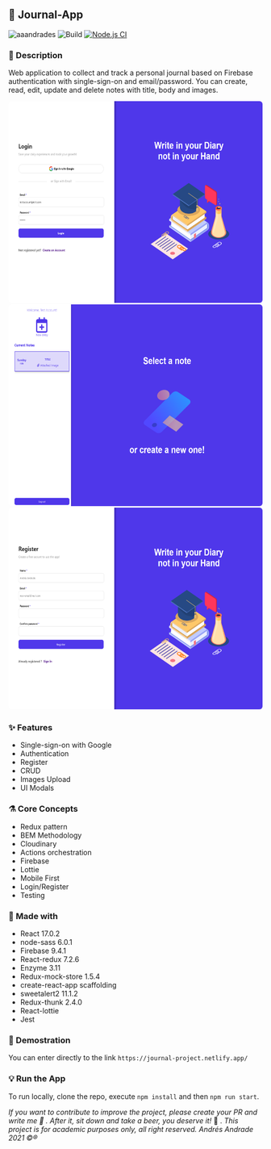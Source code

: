 ## :rocket: Journal-App

![aaandrades](https://img.shields.io/badge/-Frontend-orange)
![Build](https://img.shields.io/badge/-Working-brightgreen)
[![Node.js CI](https://github.com/aaandrades/Journal-App/actions/workflows/node.js.yml/badge.svg?branch=test%2Funit-text)](https://github.com/aaandrades/Journal-App/actions/workflows/node.js.yml)

### :memo: Description
Web application to collect and track a personal journal based on Firebase authentication with single-sign-on and email/password. You can create, read, edit, update and delete notes with title, body and images.

<img src="src/assets/images/readme/main.png"  alt="Login screen" width="600" height="400" style=border-radius:6px>
<img src="src/assets/images/readme/card.png"  alt="Notes screen" width="600" height="400" style=border-radius:6px>
<img src="src/assets/images/readme/register.png"  alt="Register screen" width="600" height="400" style=border-radius:6px>

### :sparkles: Features
- Single-sign-on with Google
- Authentication
- Register
- CRUD
- Images Upload
- UI Modals
### :alembic: Core Concepts
- Redux pattern
- BEM Methodology
- Cloudinary
- Actions orchestration
- Firebase
- Lottie
- Mobile First
- Login/Register
- Testing
### :construction: Made with
- React 17.0.2
- node-sass 6.0.1
- Firebase 9.4.1
- React-redux 7.2.6
- Enzyme 3.11
- Redux-mock-store 1.5.4
- create-react-app scaffolding
- sweetalert2 11.1.2
- Redux-thunk 2.4.0
- React-lottie
- Jest
### :hammer: Demostration
You can enter directly to the link ```https://journal-project.netlify.app/```
### :bulb: Run the App
To run locally, clone the repo, execute ```npm install``` and then ```npm run start```.

*If you want to contribute to improve the project, please create your PR and write me :speech_balloon: . After it, sit down and take a beer, you deserve it!* :beers: .
*This project is for academic purposes only, all right reserved. Andrés Andrade 2021 :copyright::registered:*
